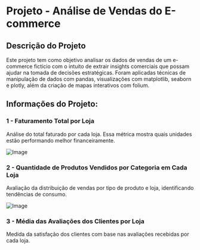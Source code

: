 # Projeto - Análise de Vendas do E-commerce

## Descrição do Projeto </h1>
Este projeto tem como objetivo analisar os dados de vendas de um e-commerce fictício com o intuito de extrair insights comerciais que possam ajudar na tomada de decisões estratégicas. Foram aplicadas técnicas de manipulação de dados com pandas, visualizações com matplotlib, seaborn e plotly, além da criação de mapas interativos com folium.

## Informações do Projeto:

### 1 - Faturamento Total por Loja
Análise do total faturado por cada loja. Essa métrica mostra quais unidades estão performando melhor financeiramente.

![Image](https://github.com/user-attachments/assets/e949cdfe-937d-48b6-8f2a-28600c90381f)

### 2 - Quantidade de Produtos Vendidos por Categoria em Cada Loja
Avaliação da distribuição de vendas por tipo de produto e loja, identificando tendências de consumo.

![Image](https://github.com/user-attachments/assets/d88c79f7-5872-4da3-908a-0ef559972ecc)

### 3 - Média das Avaliações dos Clientes por Loja
Medida da satisfação dos clientes com base nas avaliações recebidas por cada loja.


